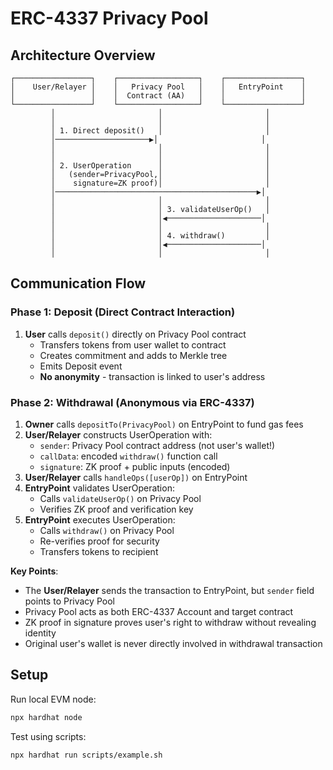 # ERC-4337 Privacy Pool 


## Architecture Overview

```
┌─────────────────┐    ┌──────────────────┐    ┌─────────────────┐
│    User/Relayer │    │   Privacy Pool   │    │   EntryPoint    │
│                 │    │  Contract (AA)   │    │                 │
└─────────────────┘    └──────────────────┘    └─────────────────┘
         │                       │                       │
         │                       │                       │
         │ 1. Direct deposit()   │                       │
         │─────────────────────▶│                       │
         │                       │                       │
         │                       │                       │
         │ 2. UserOperation      │                       │
         │   (sender=PrivacyPool,│                       │
         │    signature=ZK proof)│                       │
         │─────────────────────────────────────────────▶│
         │                       │                       │
         │                       │ 3. validateUserOp()   │
         │                       │◀─────────────────────│
         │                       │                       │
         │                       │ 4. withdraw()         │
         │                       │◀─────────────────────│
         │                       │                       │
```

## Communication Flow

### Phase 1: Deposit (Direct Contract Interaction)
1. **User** calls `deposit()` directly on Privacy Pool contract
   - Transfers tokens from user wallet to contract
   - Creates commitment and adds to Merkle tree
   - Emits Deposit event
   - **No anonymity** - transaction is linked to user's address

### Phase 2: Withdrawal (Anonymous via ERC-4337)
1. **Owner** calls `depositTo(PrivacyPool)` on EntryPoint to fund gas fees
2. **User/Relayer** constructs UserOperation with:
   - `sender`: Privacy Pool contract address (not user's wallet!)
   - `callData`: encoded `withdraw()` function call 
   - `signature`: ZK proof + public inputs (encoded)
3. **User/Relayer** calls `handleOps([userOp])` on EntryPoint
4. **EntryPoint** validates UserOperation:
   - Calls `validateUserOp()` on Privacy Pool
   - Verifies ZK proof and verification key
5. **EntryPoint** executes UserOperation:
   - Calls `withdraw()` on Privacy Pool
   - Re-verifies proof for security
   - Transfers tokens to recipient

**Key Points**: 
- The **User/Relayer** sends the transaction to EntryPoint, but `sender` field points to Privacy Pool
- Privacy Pool acts as both ERC-4337 Account and target contract
- ZK proof in signature proves user's right to withdraw without revealing identity
- Original user's wallet is never directly involved in withdrawal transaction


## Setup

Run local EVM node:
```bash
npx hardhat node
```

Test using scripts:
```bash
npx hardhat run scripts/example.sh
```
